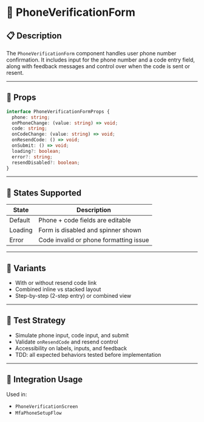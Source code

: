 # 📱 PhoneVerificationForm

## 📋 Description

The `PhoneVerificationForm` component handles user phone number confirmation. It includes input for the phone number and a code entry field, along with feedback messages and control over when the code is sent or resent.

---

## 🧩 Props

```ts
interface PhoneVerificationFormProps {
  phone: string;
  onPhoneChange: (value: string) => void;
  code: string;
  onCodeChange: (value: string) => void;
  onResendCode: () => void;
  onSubmit: () => void;
  loading?: boolean;
  error?: string;
  resendDisabled?: boolean;
}
```

---

## 🎯 States Supported

| State     | Description                                |
|-----------|--------------------------------------------|
| Default   | Phone + code fields are editable           |
| Loading   | Form is disabled and spinner shown         |
| Error     | Code invalid or phone formatting issue     |

---

## 🎨 Variants

- With or without resend code link
- Combined inline vs stacked layout
- Step-by-step (2-step entry) or combined view

---

## 🧪 Test Strategy

- Simulate phone input, code input, and submit
- Validate `onResendCode` and resend control
- Accessibility on labels, inputs, and feedback
- TDD: all expected behaviors tested before implementation

---

## 🔌 Integration Usage

Used in:
- `PhoneVerificationScreen`
- `MfaPhoneSetupFlow`
